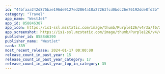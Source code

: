 ```yaml
---
id: "44bfaaa242d875bae196de9127ed2864a18a27263fcd0bdc26e76192dde8fd2b"
category: "Travel"
app_name: "WestJet"
app_id: 858846387
app_icon: https://is1-ssl.mzstatic.com/image/thumb/Purple126/v4/3a/f6/3b/3af63b03-2b59-844f-bb07-8178cdd604bf/AppIcon-prod-1x_U007emarketing-0-7-0-85-220.png/1024x1024bb.png
app_screenshot: https://is1-ssl.mzstatic.com/image/thumb/Purple126/v4/c0/35/ca/c035ca27-40a1-8711-dca8-0344a464d139/47e8a987-0449-4f65-8169-b19410833077_6.5_U201d__U00281242_x_2688_U0029_-_Apple_store_screen_1.png/1242x2688bb.png
publisher_id: 858846390
publisher_name: "WestJet"
rank: 339
most_recent_release: 2024-01-17 00:00:00
release_count_in_past_year: 15
release_count_in_past_year_category: 17
release_count_in_past_year_top_in_category: 35
---
```

